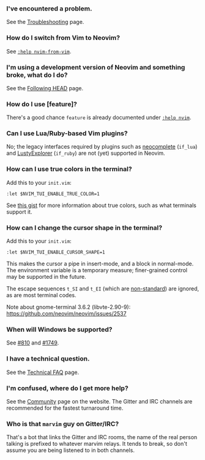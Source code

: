 ### I've encountered a problem.

See the [Troubleshooting](Troubleshooting) page.

### How do I switch from Vim to Neovim?

See [`:help nvim-from-vim`](http://neovim.io/doc/user/nvim_from_vim.html).

### I'm using a development version of Neovim and something broke, what do I do?

See the [Following HEAD](Following-HEAD) page.

### How do I use [feature]?

There's a good chance `feature` is already documented under [`:help nvim`](http://neovim.io/doc/user/nvim.html).

### Can I use Lua/Ruby-based Vim plugins?

No; the legacy interfaces required by plugins such as [neocomplete](https://github.com/Shougo/neocomplete.vim) (`if_lua`) and [LustyExplorer](https://github.com/sjbach/lusty) (`if_ruby`) are not (yet) supported in Neovim.

### How can I use true colors in the terminal?

Add this to your `init.vim`:

```vim
:let $NVIM_TUI_ENABLE_TRUE_COLOR=1
```

See [this gist](https://gist.github.com/XVilka/8346728) for more information about true colors, such as what terminals support it.

### How can I change the cursor shape in the terminal?

Add this to your `init.vim`:

```vim
:let $NVIM_TUI_ENABLE_CURSOR_SHAPE=1
```

This makes the cursor a pipe in insert-mode, and a block in normal-mode. The environment variable is a temporary measure; finer-grained control may be supported in the future.

The escape sequences `t_SI` and `t_EI` (which are [non-standard](https://groups.google.com/d/msg/vim_dev/biVcXiYcLRw/zumrjo6gP4oJ)) are ignored, as are most terminal codes. 

Note about gnome-terminal 3.6.2 (libvte-2.90-9): https://github.com/neovim/neovim/issues/2537

### When will Windows be supported?

See [#810](https://github.com/neovim/neovim/pull/810) and [#1749](https://github.com/neovim/neovim/issues/1749).

### I have a technical question.

See the [Technical FAQ](https://github.com/neovim/neovim/wiki/Technical-FAQ) page.

### I'm confused, where do I get more help?

See the [Community](http://neovim.io/community/) page on the website. The Gitter and IRC channels are recommended for the fastest turnaround time.

### Who is that `marvim` guy on Gitter/IRC?

That's a bot that links the Gitter and IRC rooms, the name of the real person talking is prefixed to whatever marvim relays. It tends to break, so don't assume you are being listened to in both channels.